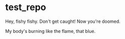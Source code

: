 # test_repo

Hey, fishy fishy. Don't get caught! Now you're doomed.

My body's burning like the flame, that blue.
